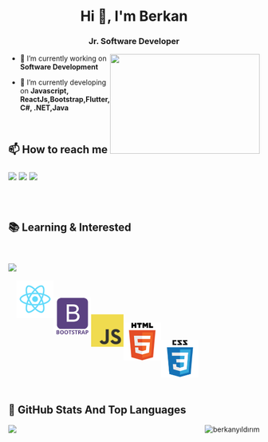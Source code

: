 <h1 align="center">Hi 👋, I'm Berkan</h1>
<h3 align="center">Jr. Software Developer</h3>


<img src="https://media.giphy.com/media/RbDKaczqWovIugyJmW/giphy.gif" align="right" width="300" height="200">


- 🔭 I’m currently working on **Software Development**

- 🤔 I’m currently developing on **Javascript, ReactJs,Bootstrap,Flutter,C#, .NET,Java**


<br />
<h2> 📫 How to reach me

<p align='center'>

<a href="mailto:berkanyldrim@gmail.com"><img src="https://img.shields.io/badge/Gmail-e82a09.svg?&style=for-the-badge&logo=gmail&logoColor=white" /></a>
 <a href="https://www.linkedin.com/in/berkanyldrim"><img src="https://img.shields.io/badge/linkedin-%230077B5.svg?&style=for-the-badge&logo=linkedin&logoColor=white" /></a>
 <a href="https://twitter.com/berkanyildrm"><img src="https://img.shields.io/twitter/url?color=blue&label=Twitter&logo=twitter&style=for-the-badge&url=https%3A%2F%2Ftwitter.com%2Fberkanyildrm" /></a>
</p>  





<br />

## 📚 Learning & Interested
<code>

<img align="left" height="75" src="https://user-images.githubusercontent.com/34273337/107853598-04033b80-6e28-11eb-9902-dca5d00d8ac9.png">

<img align="left" alt="React" width="75px" src="https://raw.githubusercontent.com/github/explore/80688e429a7d4ef2fca1e82350fe8e3517d3494d/topics/react/react.png"/>

<img align="left" src="https://raw.githubusercontent.com/devicons/devicon/master/icons/bootstrap/bootstrap-plain-wordmark.svg" alt="bootstrap" width="75"/>

<img align="left" alt="JavaScript" width="65px" src="https://raw.githubusercontent.com/github/explore/80688e429a7d4ef2fca1e82350fe8e3517d3494d/topics/javascript/javascript.png" />
<img align="left" alt="HTML5" width="75px" src="https://raw.githubusercontent.com/github/explore/80688e429a7d4ef2fca1e82350fe8e3517d3494d/topics/html/html.png"/>

<img align="left" alt="CSS3" width="75px" src="https://raw.githubusercontent.com/github/explore/80688e429a7d4ef2fca1e82350fe8e3517d3494d/topics/css/css.png"/>
</code>


<br /><br /><br /><br />

## 📌 GitHub Stats And Top Languages
<p><img align="right" src="https://github-readme-stats.vercel.app/api/top-langs?username=berkanyldrim&layout=compact&hide=html%22%20alt=%22berkanyldrim" alt="berkanyıldırım" /></p>
<p><img align="left" src="https://github-readme-stats.vercel.app/api?username=berkanyldrim&show_icons=true" /></p>



